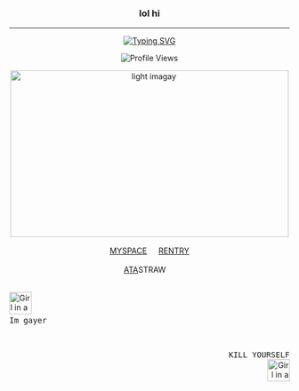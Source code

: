 <div class="markdown heading" dir="auto">
<h3 align="center" class="heading-element" dir="auto"> lol hi</h3>
<hr> </hr> 
<div align="center">
  <a href="https://git.io/typing-svg">
    <img src="https://readme-typing-svg.herokuapp.com?font=Playfair+Display&weight=600&size=24&duration=2000&pause=300&color=e4ddd3&width=700&center=true&lines=There+are+many+types+of+monsters+in+this+world.;Monsters+who+will+not+show+themselves+and+cause+trouble.;Monsters+who+abduct+children.;Monsters+who+devour+dreams.;Monsters+who+suck+blood.;And...;Monsters+who+always+tell+lies.;Lying+monsters+are+a+real+nuisance.;この世界には様々な種類の怪物が存在する。;姿を見せずに災いをもたらす怪物。;子供をさらう怪物。;夢を喰らう怪物。;血を吸う怪物。;そして…;常に嘘をつく怪物。;嘘をつく怪物は本当に厄介だ。" alt="Typing SVG" />
  </a>
</div>

 <p align="center">
  <img src="https://komarev.com/ghpvc/?username=corpsoil&color=lightgrey&abbreviated=true&style=plastic&label=PROFILE+VIEWS" alt="Profile Views" />
</p>


<div>
  <p align="center">
  <img src="https://i.pinimg.com/originals/a1/c6/2c/a1c62c3992371b5a2bd28a4632006125.gif" alt="light imagay"width="500" height="300">
    </div>
  <div>
    <p align="center">
  <a href="https://spacehey.com/corpsia" target="_blank">MYSPACE</a>  ㅤ
  <a href="https://rentry.co/corpsoil" target="_blank">RENTRY</a>
</p>
<div>
    <p align="center">
  <a href="https://corpsoil.atabook.org" target="_blank">ATA</a
  <a href="https://corpsia.straw.page" target="_blank">STRAW</a>  ㅤ
</p>
 
  <div>
 <br>
  <img src="https://static.wikia.nocookie.net/planetoftheapes/images/1/1f/Caesar_-_CE_%282%29.png/revision/latest?cb=20220402161204" alt="Girl in a jacket" width="40" height="40">
  
<kbd>
  <br>
  Im gayer
  <br>&nbsp;
</kbd>
</div>

<div align="right">
  <p>
    <kbd>
    <br>
    KILL YOURSELF
    <br>&nbsp;
  </kbd>
    <img src="https://static.wikia.nocookie.net/planetoftheapes/images/1/1f/Caesar_-_CE_%282%29.png/revision/latest?cb=20220402161204" alt="Girl in a jacket" width="40" height="40">
  </p>
</div>

<!---
VANISHING-REVERIES/VANISHING-REVERIES is a ✨ special ✨ repository because its `README.md` (this file) appears on your GitHub profile.
You can click the Preview link to take a look at your changes.
--->
